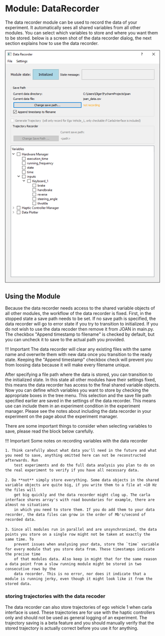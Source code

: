 # Module: DataRecorder

The data recorder module can be used to record the data of your experiment. It automatically sees all shared variables from all other modules. You can select 
which variables to store and where you want them to be stored. below is a screen shot of the data recorder dialog, the next section explains how to use the 
data recorder.

![Data recorder in stopped state](imgs/modules-datarecorder-initialized.png)

## Using the Module
Because the data recorder needs access to the shared variable objects of all other modules, the workflow of the data recorder is fixed. First, in the stopped 
state a save path needs to be set. If no save path is specified, the data recorder will go to error state if you try to transition to initialized. If you do 
not wish to use the data recoder then remove it from JOAN in main.py. The checkbox "Append timestamp to filename" is checked by default, but you can uncheck it 
to save to the actual path you provided.   

!!! Important
    The data recorder will clear any existing files with the same name and overwrite them with new data once you transition to the ready state. Keeping the 
    "Append timestamp" checkbox check will prevent you from loosing data because it will make every filename unique.
    
After specifying a file path where the data is stored, you can transition to the initialized state. In this state all other modules have their settings fixed,
this means the data recorder has access to the final shared variable objects. Now you can define which variables you want to store by checking the appropriate 
boxes in the tree menu. This selection and the save file path specified earlier are saved in the settings of the data recorder. This means use can include them 
in an experiment condition in the experiment manager. Please see the notes about including the data recorder in your experiment on the page about the experiment
 manager.
 
There are some important things to consider when selecting variables to save, please read the block below carefully.  

!!! Important
    Some notes on recording variables with the data recorder   
    
    1. Think carefully about what data you'll need in the future and what you need to save, anything omitted here can not be reconstructed afterwards. Run 
        test experiments and do the full data analysis you plan to do on the real experiment to verify if you have all necessary data.
    
    2. Do **not** simply store everything. Some data objects in the shared variable objects are quite big, if you write them to a file at ≈10 Hz the files will 
        get big quickly and the data recorder might clog up. The carla interface shares array's with road boundaries for example, there are almost no situations
        in which you need to store them. If you do add them to your data recorder, the data files can grow in the order of Mb's/second of recorded data.
    
    3. Since all modules run in parallel and are unsynchronized, the data points you store on a single row might not be taken at exactly the same time. To 
        prevent issues when analysing your data, store the `time` variable for every module that you store data from. These timestamps indicate the precise time
        of that modules data. Also keep in might that for the same reason a data point from a slow running module might be stored in two consecutive rows by the 
        data recorder. This is no error, nor does it indicate that a module is running jerky, even though it might look like it from the stored data.    


### storing trajectories with the data recoder
The data recorder can also store trajectories of ego vehicle 1 when carla interface is used. These trajectories are for use with the haptic controllers only and should not be used as general logging of an experiment. The trajectory saving is a beta feature and you should manually verify that the stored trajectory is actually correct before you use it for anything.    
